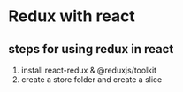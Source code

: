 # Redux with react

## steps for using redux in react

1) install react-redux & @reduxjs/toolkit 
2) create a store folder and create a slice
